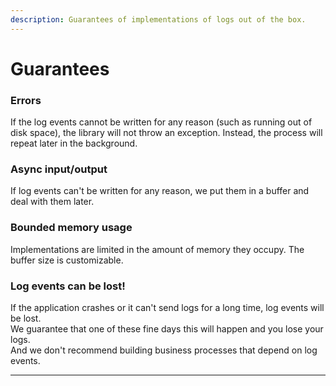 ```yaml
---
description: Guarantees of implementations of logs out of the box.
---
```


# Guarantees

### Errors

If the log events cannot be written for any reason \(such as running out of disk space\), the library will not throw an exception. Instead, the process will repeat later in the background.

### Async input/output

If log events can't be written for any reason, we put them in a buffer and deal with them later.

### **Bounded memory usage**

Implementations are limited in the amount of memory they occupy. The buffer size is customizable.

### Log events can be lost!

If the application crashes or it can't send logs for a long time, log events will be lost.   
We guarantee that one of these fine days this will happen and you lose your logs.  
And we don't recommend building business processes that depend on log events.  
  
  
****


